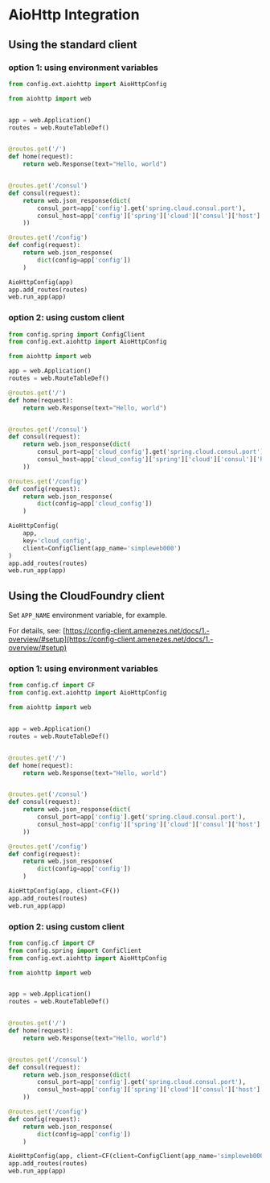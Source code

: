 # AioHttp Integration

## Using the standard client

### option 1: using environment variables

```python
from config.ext.aiohttp import AioHttpConfig

from aiohttp import web


app = web.Application()
routes = web.RouteTableDef()


@routes.get('/')
def home(request):
    return web.Response(text="Hello, world")


@routes.get('/consul')
def consul(request):
    return web.json_response(dict(
        consul_port=app['config'].get('spring.cloud.consul.port'),
        consul_host=app['config']['spring']['cloud']['consul']['host']
    ))

@routes.get('/config')
def config(request):
    return web.json_response(
        dict(config=app['config'])
    )

AioHttpConfig(app)
app.add_routes(routes)
web.run_app(app)
```

### option 2: using custom client

```python
from config.spring import ConfigClient
from config.ext.aiohttp import AioHttpConfig

from aiohttp import web

app = web.Application()
routes = web.RouteTableDef()

@routes.get('/')
def home(request):
    return web.Response(text="Hello, world")


@routes.get('/consul')
def consul(request):
    return web.json_response(dict(
        consul_port=app['cloud_config'].get('spring.cloud.consul.port'),
        consul_host=app['cloud_config']['spring']['cloud']['consul']['host']
    ))

@routes.get('/config')
def config(request):
    return web.json_response(
        dict(config=app['cloud_config'])
    )

AioHttpConfig(
    app,
    key='cloud_config',
    client=ConfigClient(app_name='simpleweb000')
)
app.add_routes(routes)
web.run_app(app)
```


## Using the CloudFoundry client

Set `APP_NAME` environment variable, for example.

For details, see: [https://config-client.amenezes.net/docs/1.-overview/#setup](https://config-client.amenezes.net/docs/1.-overview/#setup)

### option 1: using environment variables

```python
from config.cf import CF
from config.ext.aiohttp import AioHttpConfig

from aiohttp import web


app = web.Application()
routes = web.RouteTableDef()


@routes.get('/')
def home(request):
    return web.Response(text="Hello, world")


@routes.get('/consul')
def consul(request):
    return web.json_response(dict(
        consul_port=app['config'].get('spring.cloud.consul.port'),
        consul_host=app['config']['spring']['cloud']['consul']['host']
    ))

@routes.get('/config')
def config(request):
    return web.json_response(
        dict(config=app['config'])
    )

AioHttpConfig(app, client=CF())
app.add_routes(routes)
web.run_app(app)
```

### option 2: using custom client

```python
from config.cf import CF
from config.spring import ConfiClient
from config.ext.aiohttp import AioHttpConfig

from aiohttp import web


app = web.Application()
routes = web.RouteTableDef()


@routes.get('/')
def home(request):
    return web.Response(text="Hello, world")


@routes.get('/consul')
def consul(request):
    return web.json_response(dict(
        consul_port=app['config'].get('spring.cloud.consul.port'),
        consul_host=app['config']['spring']['cloud']['consul']['host']
    ))

@routes.get('/config')
def config(request):
    return web.json_response(
        dict(config=app['config'])
    )

AioHttpConfig(app, client=CF(client=ConfigClient(app_name='simpleweb000')))
app.add_routes(routes)
web.run_app(app)
```
